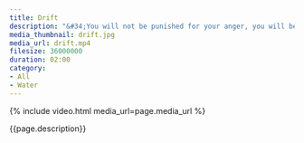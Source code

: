 ```yaml
---
title: Drift
description: "&#34;You will not be punished for your anger, you will be punished by your anger.&#34; – Buddha"
media_thumbnail: drift.jpg
media_url: drift.mp4
filesize: 36000000
duration: 02:00
category:
- All
- Water
---
```


{% include video.html media_url=page.media_url %}

<div class="buddha_quote">{{page.description}}</div>
